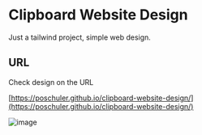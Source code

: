 # Clipboard Website Design

Just a tailwind project, simple web design.

## URL

Check design on the URL

[https://poschuler.github.io/clipboard-website-design/](https://poschuler.github.io/clipboard-website-design/)


![image](https://poschuler.github.io/clipboard-website-design/images/design.png)